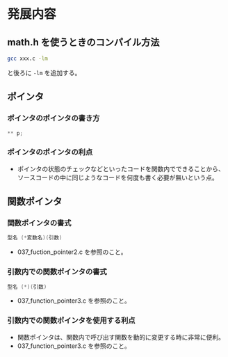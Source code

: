 # 発展内容

## math.h を使うときのコンパイル方法
```bash
gcc xxx.c -lm
```
と後ろに `-lm` を追加する。

## ポインタ
### ポインタのポインタの書き方
```c
** p;
```

### ポインタのポインタの利点
- ポインタの状態のチェックなどといったコードを関数内でできることから、ソースコードの中に同じようなコードを何度も書く必要が無いという点。

## 関数ポインタ
### 関数ポインタの書式
```c
型名 (*変数名)(引数)
```
- 037_fuction_pointer2.c を参照のこと。

### 引数内での関数ポインタの書式
```c
型名 (*)(引数)
```
- 037_function_pointer3.c を参照のこと。

### 引数内での関数ポインタを使用する利点
- 関数ポインタは、関数内で呼び出す関数を動的に変更する時に非常に便利。
- 037_function_pointer3.c を参照のこと。
